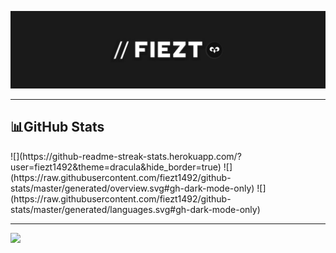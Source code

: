 <p align="center">
  <a href="https://fiezt.ga" target="_blank">
    <img src="assets/top-cover.jpg">
  </a>
</p>

---

## 📊GitHub Stats

<p>
  ![](https://github-readme-streak-stats.herokuapp.com/?user=fiezt1492&theme=dracula&hide_border=true)
  ![](https://raw.githubusercontent.com/fiezt1492/github-stats/master/generated/overview.svg#gh-dark-mode-only)
  ![](https://raw.githubusercontent.com/fiezt1492/github-stats/master/generated/languages.svg#gh-dark-mode-only)
</p>

---
![](https://komarev.com/ghpvc/?username=fiezt1492&label=Views&color=ff79c6&style=for-the-badge)
